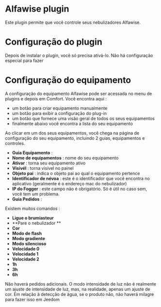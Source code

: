 # Alfawise plugin

Este plugin permite que você controle seus nebulizadores Alfawise.

# Configuração do plugin 

Depois de instalar o plugin, você só precisa ativá-lo. Não há configuração especial para fazer

# Configuração do equipamento 

A configuração do equipamento Alfawise pode ser acessada no menu de plugins e depois em Comfort. Você encontra aqui :

-   um botão para criar equipamento manualmente
-   um botão para exibir a configuração do plug-in
-   um botão que fornece uma visão geral de todos os seus equipamentos
-   finalmente abaixo você encontra a lista do seu equipamento

Ao clicar em um dos seus equipamentos, você chega na página de configuração do seu equipamento, incluindo 2 guias, equipamentos e controles.

-   **Guia Equipamento** :
-   **Nome de equipamentos** : nome do seu equipamento
-   **Ativar** : torna seu equipamento ativo
-   **Visivél** : torna visível no painel
-   **Objeto pai** : indica o objeto pai ao qual o equipamento pertence
-   **Identificador de névoa** : este é o identificador que você encontra no aplicativo (geralmente é o endereço mac do nebulizador)
-   **IP do Fogger** : este campo não é obrigatório. Só é útil no caso sem, você tem um problema.
-   **Guia Pedidos** :

Existem muitos comandos :

-   **Ligue o brumiasteur**
-   **Pare o nebulizador **
-   **Cor**
-   **Modo de flash**
-   **Modo gradiente**
-   **Modo silencioso**
-   **Velocidade 0**
-   **Velocidade 1**
-   **Velocidade 2**
-   **1h**
-   **3h**
-   **6h**

Não haverá pedidos adicionais. O modo intensidade de luz não é realmente um ajuste de intensidade de luz, mas, na realidade, apenas um ajuste de cor. Em relação à detecção de água, se o produto não,
não haverá milagre para fazer isso em Jeedom
